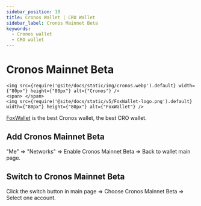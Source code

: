 ```yaml
---
sidebar_position: 10
title: Cronos Wallet | CRO Wallet
sidebar_label: Cronos Mainnet Beta
keywords:
  - Cronos wallet
  - CRO wallet
---
```


# Cronos Mainnet Beta
```mdx-code-block
<img src={require('@site/docs/static/img/cronos.webp').default} width={"80px"} height={"80px"} alt={"Cronos"} />
<span> </span>
<img src={require('@site/docs/static/v5/FoxWallet-logo.png').default} width={"80px"} height={"80px"} alt={"FoxWallet"} />
```
[FoxWallet](https://foxwallet.com) is the best Cronos wallet, the best CRO wallet.

## Add Cronos Mainnet Beta

"Me" => "Networks" => Enable Cronos Mainnet Beta => Back to wallet main page.

## Switch to Cronos Mainnet Beta

Click the switch button in main page => Choose Cronos Mainnet Beta => Select one account.